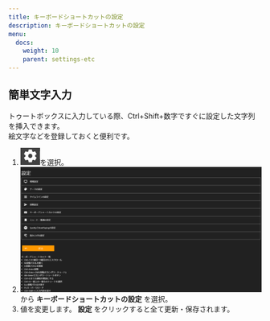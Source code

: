 ```yaml
---
title: キーボードショートカットの設定
description: キーボードショートカットの設定
menu:
  docs:
    weight: 10
    parent: settings-etc
---
```


## 簡単文字入力

トゥートボックスに入力している際、Ctrl+Shift+数字ですぐに設定した文字列を挿入できます。  
絵文字などを登録しておくと便利です。  

1. ![settings1](https://raw.githubusercontent.com/cutls/TheDeskDocs/master/media/settings1.png)を選択。
1. ![settings2](https://raw.githubusercontent.com/cutls/TheDeskDocs/master/media/settings2.png)から __キーボードショートカットの設定__ を選択。
1. 値を変更します。 __設定__ をクリックすると全て更新・保存されます。

